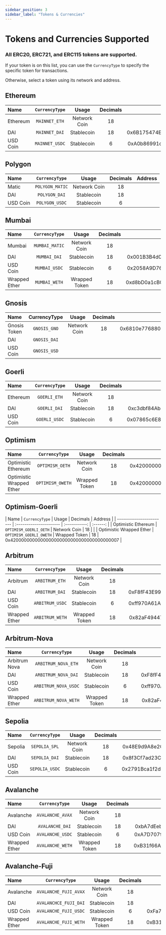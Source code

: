 ```yaml
---
sidebar_position: 3
sidebar_label: "Tokens & Currencies"
---
```


# Tokens and Currencies Supported

### All ERC20, ERC721, and ERC115 tokens are supported. 

If your token is on this list, you can use the `CurrencyType` to specify the specific token for transactions. 

Otherwise, select a token using its network and address. 

## Ethereum

 | Name     | `CurrencyType` |    Usage     | Decimals |                  Address                   |
 | :------- | :------------: | :----------: | :------: | :----------------------------------------: |
 | Ethereum | `MAINNET_ETH`  | Network Coin |    18    |                                            |
 | DAI      | `MAINNET_DAI`  |  Stablecoin  |    18    | 0x6B175474E89094C44Da98b954EedeAC495271d0F |
 | USD Coin | `MAINNET_USDC` |  Stablecoin  |    6     | 0xA0b86991c6218b36c1d19D4a2e9Eb0cE3606eB48 |

## Polygon

| Name     | `CurrencyType`  |    Usage     | Decimals | Address |
| :------- | :-------------: | :----------: | :------: | :-----: |
| Matic    | `POLYGON_MATIC` | Network Coin |    18    |         |
| DAI      |  `POLYGON_DAI`  |  Stablecoin  |    18    |         |
| USD Coin | `POLYGON_USDC`  |  Stablecoin  |    6     |         |

## Mumbai

| Name          | `CurrencyType` |     Usage     | Decimals |                  Address                   |
| :------------ | :------------: | :-----------: | :------: | :----------------------------------------: |
| Mumbai        | `MUMBAI_MATIC` | Network Coin  |    18    |                                            |
| DAI           |  `MUMBAI_DAI`  |  Stablecoin   |    18    | 0x001B3B4d0F3714Ca98ba10F6042DaEbf0B1B7b6F |
| USD Coin      | `MUMBAI_USDC`  |  Stablecoin   |    6     | 0x2058A9D7613eEE744279e3856Ef0eAda5FCbaA7e |
| Wrapped Ether | `MUMBAI_WETH`  | Wrapped Token |    18    | 0xd8bD0a1cB028a31AA859A21A3758685a95dE4623 |


## Gnosis

| Name         | CurrencyType |    Usage     | Decimals |                  Address                   |
| :----------- | :----------: | :----------: | :------: | :----------------------------------------: |
| Gnosis Token | `GNOSIS_GNO` | Network Coin |    18    | 0x6810e776880C02933D47DB1b9fc05908e5386b96 |
| DAI          | `GNOSIS_DAI` |              |          |                                            |
| USD Coin     | `GNOSIS_USD` |              |          |                                            |

## Goerli

| Name     | `CurrencyType` |    Usage     | Decimals |                  Address                   |
| :------- | :------------: | :----------: | :------: | :----------------------------------------: |
| Ethereum |  `GOERLI_ETH`  | Network Coin |    18    |                                            |
| DAI      |  `GOERLI_DAI`  |  Stablecoin  |    18    | 0xc3dbf84Abb494ce5199D5d4D815b10EC29529ff8 |
| USD Coin | `GOERLI_USDC`  |  Stablecoin  |    6     | 0x07865c6E87B9F70255377e024ace6630C1Eaa37F |

## Optimism

| Name                     |  `CurrencyType`  |     Usage     | Decimals |                  Address                   |
| :----------------------- | :--------------: | :-----------: | :------: | :----------------------------------------: |
| Optimistic Ethereum      | `OPTIMISM_OETH`  | Network Coin  |    18    | 0x4200000000000000000000000000000000000006 |
| Optimistic Wrapped Ether | `OPTIMISM_OWETH` | Wrapped Token |    18    | 0x4200000000000000000000000000000000000007 |

## Optimism-Goerli

  | Name                     | `CurrencyType`          |     Usage     | Decimals | Address                                    |
  | ------------------------ | :---------------------- | :-----------: | :------: |
  | Optimistic Ethereum      | `OPTIMISM_GOERLI_OETH`  | Network Coin  |    18    |                                            |
  | Optimistic Wrapped Ether | `OPTIMISM_GOERLI_OWETH` | Wrapped Token |    18    | 0x4200000000000000000000000000000000000007 |

## Arbitrum

  | Name          | `CurrencyType`  |     Usage     | Decimals |                  Address                   |
  | :------------ | :-------------: | :-----------: | :------: | :----------------------------------------: |
  | Arbitrum      | `ARBITRUM_ETH`  | Network Coin  |    18    |                                            |
  | DAI           | `ARBITRUM_DAI`  |  Stablecoin   |    18    | 0xF8fF43E991A81e6eC886a3D281A2C6cC19aE70Fc |
  | USD Coin      | `ARBITRUM_USDC` |  Stablecoin   |    6     | 0xff970A61A04b1cA14834A43f5dE4533eBDDB5CC8 |
  | Wrapped Ether | `ARBITRUM_WETH` | Wrapped Token |    18    | 0x82aF49447D8a07e3bd95BD0d56f35241523fBab1 |

## Arbitrum-Nova

| Name          |    `CurrencyType`    |     Usage     | Decimals |                  Address                   |
| :------------ | :------------------: | :-----------: | :------: | :----------------------------------------: |
| Arbitrum Nova | `ARBITRUM_NOVA_ETH`  | Network Coin  |    18    |                                            |
| DAI           | `ARBITRUM_NOVA_DAI`  |  Stablecoin   |    18    | 0xF8fF43E991A81e6eC886a3D281A2C6cC19aE70Fc |
| USD Coin      | `ARBITRUM_NOVA_USDC` |  Stablecoin   |    6     | 0xff970A61A04b1cA14834A43f5dE4533eBDDB5CC8 |
| Wrapped Ether | `ARBITRUM_NOVA_WETH` | Wrapped Token |    18    | 0x82aF49447D8a07e3bd95BD0d56f35241523fBab1 |

## Sepolia

 | Name     | `CurrencyType` |    Usage     | Decimals |                  Address                   |
 | :------- | :------------: | :----------: | :------: | :----------------------------------------: |
 | Sepolia  | `SEPOLIA_SPL`  | Network Coin |    18    | 0x48E9d9A8e2021b35a6112114ad7847687aBbB4f4 |
 | DAI      | `SEPOLIA_DAI`  |  Stablecoin  |    18    | 0x8f3Cf7ad23Cd3CaDbD9735AFf958023239c6A063 |
 | USD Coin | `SEPOLIA_USDC` |  Stablecoin  |    6     | 0x2791Bca1f2de4661ED88A30C99A7a9449Aa84174 |

## Avalanche

| Name          |  `CurrencyType`  |     Usage     | Decimals |                  Address                   |
| :------------ | :--------------: | :-----------: | :------: | :----------------------------------------: |
| Avalanche     | `AVALANCHE_AVAX` | Network Coin  |    18    |                                            |
| DAI           | `AVALANCHE_DAI`  |  Stablecoin   |    18    | 0xbA7dEebBFC5fA1100Fb055a87773e1E99Cd3507a |
| USD Coin      | `AVALANCHE_USDC` |  Stablecoin   |    6     | 0xA7D7079b0FEaD91F3e65f86E8915Cb59c1a4C664 |
| Wrapped Ether | `AVALANCHE_WETH` | Wrapped Token |    18    | 0xB31f66AA3C1e785363F0875A1B74E27b85FD66c7 |

## Avalanche-Fuji

 | Name          |    `CurrencyType`     |     Usage     | Decimals |                  Address                   |
 | :------------ | :-------------------: | :-----------: | :------: | :----------------------------------------: |
 | Avalanche     | `AVALANCHE_FUJI_AVAX` | Network Coin  |    18    |                                            |
 | DAI           | `AVALANCHCE_FUJI_DAI` |  Stablecoin   |    18    |                                            |
 | USD Coin      | `AVALANCHE_FUJI_USDC` |  Stablecoin   |    6     | 0xFa7c34183Cb1d12A99B19C14659b8F2b1401A8f9 |
 | Wrapped Ether | `AVALANCHE_FUJI_WETH` | Wrapped Token |    18    | 0xB31f66AA3C1e785363F0875A1B74E27b85FD66c7 |